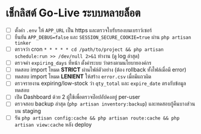 # เช็กลิสต์ Go-Live ระบบหลายล็อต

- [ ] ตั้งค่า `.env` ให้ `APP_URL` เป็น https และตรวจใบรับรองบนเบราว์เซอร์
- [ ] ยืนยัน `APP_DEBUG=false` และ `SESSION_SECURE_COOKIE=true` ผ่าน `php artisan tinker`
- [ ] ตรวจว่า cron `* * * * * cd /path/to/project && php artisan schedule:run >> /dev/null 2>&1` ทำงาน (ดู log ล่าสุด)
- [ ] ตรวจค่า `expiring_days` ที่หน้า ตั้งค่าระบบ ว่าตรงตามนโยบายองค์กร
- [ ] ทดสอบ import โหมด **STRICT** ผ่านไฟล์ตัวอย่าง (ต้อง rollback ทั้งไฟล์เมื่อมี error)
- [ ] ทดสอบ import โหมด **LENIENT** ให้สร้าง `error.csv` เมื่อมีแถวผิด
- [ ] ตรวจรายงาน expiring/low-stock ว่า `qty_total` และ `expire_date` ตรงกับข้อมูลทดสอบ
- [ ] เปิด Dashboard ด้วย 2 ผู้ใช้เพื่อตรวจป๊อปอัปคงอยู่ per-user
- [ ] ตรวจสอบ backup ล่าสุด (`php artisan inventory:backup`) และทดสอบกู้คืนบางส่วนบน staging
- [ ] รัน `php artisan config:cache && php artisan route:cache && php artisan view:cache` หลัง deploy
